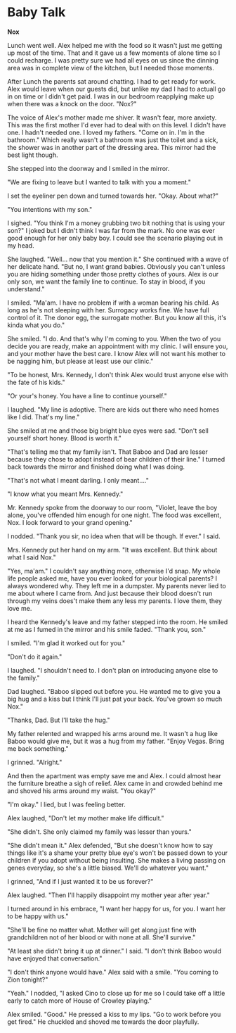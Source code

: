 # Baby Talk

**Nox**

Lunch went well.  Alex helped me with the food so it wasn't just me getting up most of the time.  That and it gave us a few moments of alone time so I could recharge.  I was pretty sure we had all eyes on us since the dinning area was in complete view of the kitchen, but I needed those moments.

After Lunch the parents sat around chatting.  I had to get ready for work.  Alex would leave when our guests did, but unlike my dad I had to actuall go in on time or I didn't get paid.  I was in our bedroom reapplying make up when there was a knock on the door.  "Nox?"

The voice of Alex's mother made me shiver.  It wasn't fear, more anxiety.  This was the first mother I'd ever had to deal with on this level.  I didn't have one.  I hadn't needed one.  I loved my fathers.  "Come on in.  I'm in the bathroom."  Which really wasn't a bathroom was just the toilet and a sick, the shower was in another part of the dressing area.  This mirror had the best light though.

She stepped into the doorway and I smiled in the mirror.

"We are fixing to leave but I wanted to talk with you a moment."

I set the eyeliner pen down and turned towards her.  "Okay.  About what?"

"You intentions with my son."

I sighed.  "You think I'm a money grubbing two bit nothing that is using your son?" I joked but I didn't think I was far from the mark.  No one was ever good enough for her only baby boy.  I could see the scenario playing out in my head.

She laughed.  "Well... now that you mention it."  She continued with a wave of her delicate hand.  "But no, I want grand babies.  Obviously you can't unless you are hiding something under those pretty clothes of yours.  Alex is our only son, we want the family line to continue.  To stay in blood, if you understand."

I smiled.  "Ma'am.  I have no problem if with a woman bearing his child.  As long as he's not sleeping with her.  Surrogacy works fine.  We have full control of it.  The donor egg, the surrogate mother.  But you know all this, it's kinda what you do."

She smiled.  "I do.  And that's why I'm coming to you.  When the two of you decide you are ready, make an appointment with my clinic.  I will ensure you, and your mother have the best care.  I know Alex will not want his mother to be nagging him, but please at least use our clinic."

"To be honest, Mrs. Kennedy, I don't think Alex would trust anyone else with the fate of his kids."

"Or your's honey.  You have a line to continue yourself."

I laughed.  "My line is adoptive.  There are kids out there who need homes like I did.  That's my line."

She smiled at me and those big bright blue eyes were sad.  "Don't sell yourself short honey.  Blood is worth it."

"That's telling me that my family isn't.  That Baboo and Dad are lesser because they chose to adopt instead of bear children of their line." I turned back towards the mirror and finished doing what I was doing.

"That's not what I meant darling.  I only meant...."

"I know what you meant Mrs. Kennedy."

Mr. Kennedy spoke from the doorway to our room, "Violet, leave the boy alone, you've offended him enough for one night.  The food was excellent, Nox.  I look forward to your grand opening."

I nodded.  "Thank you sir, no idea when that will be though.  If ever."  I said.

Mrs. Kennedy put her hand on my arm.  "It was excellent.  But think about what I said Nox."

"Yes, ma'am."  I couldn't say anything more, otherwise I'd snap.  My whole life people asked me, have you ever looked for your biological parents?  I always wondered why.  They left me in a dumpster.  My parents never lied to me about where I came from.  And just because their blood doesn't run through my veins does't make them any less my parents.  I love them, they love me.

I heard the Kennedy's leave and my father stepped into the room.  He smiled at me as I fumed in the mirror and his smile faded.  "Thank you, son."

I smiled.  "I'm glad it worked out for you."

"Don't do it again."

I laughed.  "I shouldn't need to.  I don't plan on introducing anyone else to the family."

Dad laughed.  "Baboo slipped out before you.  He wanted me to give you a big hug and a kiss but I think I'll just pat your back.  You've grown so much Nox."

"Thanks, Dad.  But I'll take the hug."

My father relented and wrapped his arms around me.  It wasn't a hug like Baboo would give me, but it was a hug from my father. "Enjoy Vegas.  Bring me back something."

I grinned.  "Alright."

And then the apartment was empty save me and Alex.  I could almost hear the furniture breathe a sigh of relief.  Alex came in and crowded behind me and shoved his arms around my waist.  "You okay?"

"I'm okay."  I lied, but I was feeling better.

Alex laughed, "Don't let my mother make life difficult."

"She didn't.  She only claimed my family was lesser than yours."

"She didn't mean it."  Alex defended, "But she doesn't know how to say things like it's a shame your pretty blue eye's won't be passed down to your children if you adopt without being insulting.  She makes a living passing on genes everyday, so she's a little biased.  We'll do whatever you want."

I grinned, "And if  I just wanted it to be us forever?"

Alex laughed.  "Then I'll happily disappoint my mother year after year."

I turned around in his embrace, "I want her happy for us, for you.  I want her to be happy with us."

"She'll be fine no matter what.  Mother will get along just fine with grandchildren not of her blood or with none at all.  She'll survive."

"At least she didn't bring it up at dinner."  I said.  "I don't think Baboo would have enjoyed that conversation."

"I don't think anyone would have."  Alex said with a smile.  "You coming to Zion tonight?"

"Yeah."  I nodded, "I asked Cino to close up for me so I could take off a little early to catch more of House of Crowley playing."

Alex smiled.  "Good."  He pressed a kiss to my lips.  "Go to work before you get fired."  He chuckled and shoved me towards the door playfully.